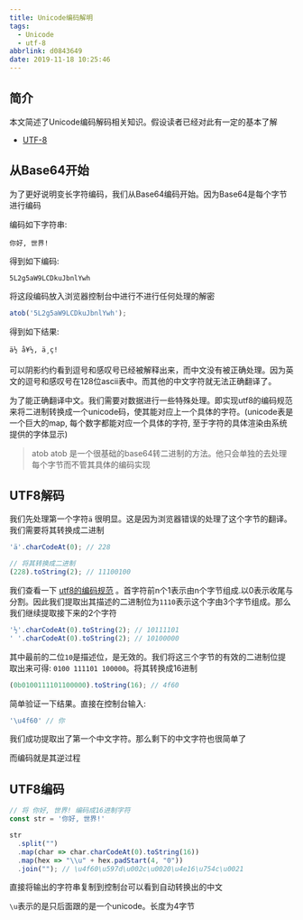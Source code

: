 ```yaml
---
title: Unicode编码解明
tags:
  - Unicode
  - utf-8
abbrlink: d0843649
date: 2019-11-18 10:25:46
---
```


## 简介

本文简述了Unicode编码解码相关知识。假设读者已经对此有一定的基本了解
- [UTF-8](https://zh.wikipedia.org/wiki/UTF-8)

## 从Base64开始

为了更好说明变长字符编码，我们从Base64编码开始。因为Base64是每个字节进行编码

编码如下字符串:
```
你好, 世界!
```

得到如下编码:
```
5L2g5aW9LCDkuJbnlYwh
```

将这段编码放入浏览器控制台中进行不进行任何处理的解密
```js
atob('5L2g5aW9LCDkuJbnlYwh');
```

得到如下结果:
```
ä½ å¥½, ä¸ç!
```

可以阴影约约看到逗号和感叹号已经被解释出来，而中文没有被正确处理。因为英文的逗号和感叹号在128位ascii表中。而其他的中文字符就无法正确翻译了。

为了能正确翻译中文。我们需要对数据进行一些特殊处理。即实现utf8的编码规范来将二进制转换成一个unicode码，使其能对应上一个具体的字符。(unicode表是一个巨大的map, 每个数字都能对应一个具体的字符, 至于字符的具体渲染由系统提供的字体显示)

> atob
> atob 是一个很基础的base64转二进制的方法。他只会单独的去处理每个字节而不管其具体的编码实现

## UTF8解码

我们先处理第一个字符`ä`
很明显。这是因为浏览器错误的处理了这个字节的翻译。我们需要将其转换成二进制

```js
'ä'.charCodeAt(0); // 228

// 将其转换成二进制
(228).toString(2); // 11100100
```

我们查看一下 [utf8的编码规范](https://zh.wikipedia.org/wiki/UTF-8) 。首字符前n个1表示由n个字节组成.以0表示收尾与分割。因此我们提取出其描述的二进制位为`1110`表示这个字由3个字节组成。那么我们继续提取接下来的2个字符

```js
'½'.charCodeAt(0).toString(2); // 10111101
' '.charCodeAt(0).toString(2); // 10100000
```

其中最前的二位`10`是描述位，是无效的。我们将这三个字节的有效的二进制位提取出来可得: `0100 111101 100000`。将其转换成16进制

```js
(0b0100111101100000).toString(16); // 4f60
```

简单验证一下结果。直接在控制台输入:
```js
'\u4f60' // 你
```

我们成功提取出了第一个中文字符。那么剩下的中文字符也很简单了

而编码就是其逆过程

## UTF8编码

```js
// 将 你好, 世界! 编码成16进制字符
const str = '你好, 世界!'

str
  .split("")
  .map(char => char.charCodeAt(0).toString(16))
  .map(hex => "\\u" + hex.padStart(4, "0"))
  .join(""); // \u4f60\u597d\u002c\u0020\u4e16\u754c\u0021
```

直接将输出的字符串复制到控制台可以看到自动转换出的中文

`\u`表示的是只后面跟的是一个unicode。长度为4字节
